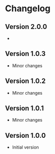 # Changelog

## Version 2.0.0

- 

## Version 1.0.3

- Minor changes

## Version 1.0.2

- Minor changes

## Version 1.0.1

- Minor changes

## Version 1.0.0

- Initial version
